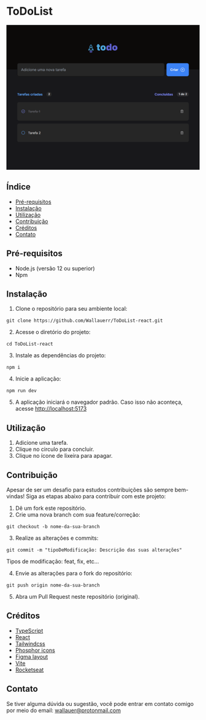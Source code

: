 # ToDoList

![Capa do projeto](./public/project-cover.png)

## Índice

- [Pré-requisitos](#pré-requisitos)
- [Instalação](#instalação)
- [Utilização](#utilização)
- [Contribuição](#contribuição)
- [Créditos](#créditos)
- [Contato](#contato)

## Pré-requisitos

- Node.js (versão 12 ou superior)
- Npm

## Instalação

1. Clone o repositório para seu ambiente local:

```
git clone https://github.com/Wallauerr/ToDoList-react.git
```

2. Acesse o diretório do projeto:

```
cd ToDoList-react
```

3. Instale as dependências do projeto:

```
npm i
```

4. Inicie a aplicação:

```
npm run dev
```

5. A aplicação iniciará o navegador padrão. Caso isso não aconteça, acesse [http://localhost:5173](http://localhost:5173)

## Utilização

1. Adicione uma tarefa.
2. Clique no circulo para concluir.
3. Clique no ícone de lixeira para apagar.

## Contribuição

Apesar de ser um desafio para estudos contribuições são sempre bem-vindas! Siga as etapas abaixo para contribuir com este projeto:

1. Dê um fork este repositório.
2. Crie uma nova branch com sua feature/correção:

```
git checkout -b nome-da-sua-branch
```

3. Realize as alterações e commits:

```
git commit -m "tipoDeModificação: Descrição das suas alterações"
```

Tipos de modificação: feat, fix, etc...

4. Envie as alterações para o fork do repositório:

```
git push origin nome-da-sua-branch
```

5. Abra um Pull Request neste repositório (original).

## Créditos

- [TypeScript](https://www.typescriptlang.org/)
- [React](https://react.dev/)
- [Tailwindcss](https://tailwindcss.com/)
- [Phosphor icons](https://phosphoricons.com/)
- [Figma layout](https://www.figma.com/community/file/1113573231685349036)
- [Vite](https://vitejs.dev/)
- [Rocketseat](https://www.rocketseat.com.br/)

## Contato

Se tiver alguma dúvida ou sugestão, você pode entrar em contato comigo por meio do email: wallauer@protonmail.com